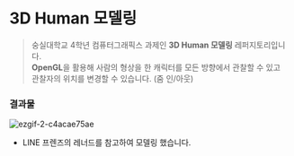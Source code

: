 # 3D Human 모델링

> 숭실대학교 4학년 컴퓨터그래픽스 과제인 **3D Human 모델링** 레퍼지토리입니다.  
> **OpenGL**을 활용해 사람의 형상을 한 캐릭터를 모든 방향에서 관찰할 수 있고  
> 관찰자의 위치를 변경할 수 있습니다. (줌 인/아웃)
### 결과물

![ezgif-2-c4acae75ae](https://user-images.githubusercontent.com/69509725/150066561-fe290888-a66f-44b0-bf4c-fe501ef3921d.gif)

- LINE 프렌즈의 레너드를 참고하여 모델링 했습니다.
